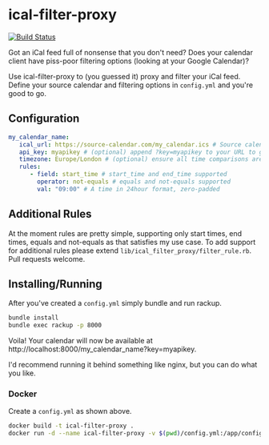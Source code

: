 # ical-filter-proxy

[![Build Status](https://travis-ci.org/darkphnx/ical-filter-proxy.svg?branch=master)](https://travis-ci.org/darkphnx/ical-filter-proxy)

Got an iCal feed full of nonsense that you don't need? Does your calendar client have piss-poor
filtering options (looking at your Google Calendar)?

Use ical-filter-proxy to (you guessed it) proxy and filter your iCal feed. Define your source
calendar and filtering options in `config.yml` and you're good to go.

## Configuration

```yaml
my_calendar_name:
   ical_url: https://source-calendar.com/my_calendar.ics # Source calendar
   api_key: myapikey # (optional) append ?key=myapikey to your URL to grant access
   timezone: Europe/London # (optional) ensure all time comparisons are done in this TZ
   rules:
      - field: start_time # start_time and end_time supported
        operator: not-equals # equals and not-equals supported
        val: "09:00" # A time in 24hour format, zero-padded
```

## Additional Rules

At the moment rules are pretty simple, supporting only start times, end times, equals and
not-equals as that satisfies my use case. To add support for additional rules please extend
`lib/ical_filter_proxy/filter_rule.rb`. Pull requests welcome.

## Installing/Running

After you've created a `config.yml` simply bundle and run rackup.

```bash
bundle install
bundle exec rackup -p 8000
```

Voila! Your calendar will now be available at http://localhost:8000/my_calendar_name?key=myapikey.


I'd recommend running it behind something like nginx, but you can do what you like.

### Docker

Create a `config.yml` as shown above.

```bash
docker build -t ical-filter-proxy .
docker run -d --name ical-filter-proxy -v $(pwd)/config.yml:/app/config.yml -p 8000:8000 ical-filter-proxy
```
